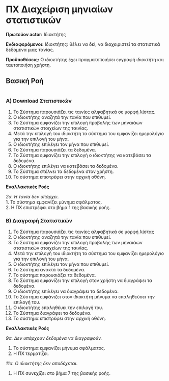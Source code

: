 # ΠΧ Διαχείριση μηνιαίων στατιστικών

**Πρωτεύον actor:** Ιδιοκτήτης

**Ενδιαφερόμενοι:** Ιδιοκτήτης: θέλει να δεί, να διαχειριστεί τα στατιστικά δεδομένα μιας τανίας.

**Προϋποθέσεις:** Ο ιδιοκτήτης έχει πραγματοποιήσει εγγραφή ιδιοκτήτη και ταυτοποιήση χρήστη.

## Βασική Ροή
#

### A) Download Στατιστικών
1. Το Σύστημα παρουσιάζει τις ταινίες αλφαβητικά σε μορφή λίστας.
2. Ο ιδιοκτήτης αναζητά την τανία που επιθυμεί.
3. Το Σύστημα εμφανίζει την επιλογή προβολής των μηναιάων στατιστικών στοιχείων της ταινίας.
4. Μετά την επιλογή του ιδιοκτήτη το σύστημα του εμφανίζει ημερολόγιο για την επιλογή του μήνα.
5. Ο ιδιοκτήτης επιλέγει τον μήνα που επιθυμεί.
6. Το Σύστημα παρουσιάζει τα δεδομένα.
7. Το Σύστημα εμφανίζει την επιλογή ο ιδιοκτήτης να κατεβάσει τα δεδομένα.
8. Ο ιδιοκτήτης επιλέγει να κατεβάσει τα δεδομένα.
9. Το Σύστημα στέλνει τα δεδομένα στον χρήστη.
10. Το σύστημα επιστρέφει στην αρχική οθόνη.

**Εναλλακτικές Ροές**

*2α. Η τανία δεν υπάρχει.*  
    1. Το σύστημα εμφανίζει μύνημα σφάλματος.  
    2. Η ΠΧ επιστρέφει στο βήμα 1 της βασικής ροής.

### Β) Διαγραφή Στατιστικών
1. Το Σύστημα παρουσιάζει τις ταινίες αλφαβητικά σε μορφή λίστας
2. Ο ιδιοκτήτης αναζητά την τανία που επιθυμεί.
3. Το Σύστημα εμφανίζει την επιλογή προβολής των μηναιάων στατιστικών στοιχείων της ταινίας.
4. Μετά την επιλογή του ιδιοκτήτη το σύστημα του εμφανίζει ημερολόγιο για την επιλογή του μήνα.
5. Ο ιδιοκτήτης επιλέγει τον μήνα που επιθυμεί.
6. Το Σύστημα ανακτά τα δεδομένα.
7. Το σύστημα παρουσιάζει τα δεδομένα.
8. Το Σύστημα εμφανίζει την επιλογή στον χρήστη να διαγράψει τα δεδομένα.
9. Ο ιδιοκτήτης επιλέγει να διαγράψει τα δεδομένα.
10. Το Σύστημα  εμφάνιζει στον ιδιοκτήτη μήνυμα να επαληθεύσει την επιλογή του.
11. Ο ιδιοκτήτης επαληθέυει την επιλογή του.
12. Το Σύστημα διαγράφει τα δεδομένα.
13. Το σύστημα επιστρέφει στην αρχική οθόνη.

**Εναλλακτικές Ροές**
    
*9α. Δεν υπάρχουν δεδομένα να διαγραφούν.*  
1. Το σύστημα εμφανίζει μήνυμα σφάλματος.  
2. Η ΠΧ τερματίζει.

*11α. Ο ιδιοκτήτης δεν αποδέχεται.*  
1. Η ΠΧ συνεχίζει στο βήμα 7 της βασικής ροής.